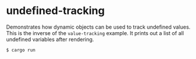 # undefined-tracking

Demonstrates how dynamic objects can be used to track undefined values.
This is the inverse of the `value-tracking` example.  It prints out a list
of all undefined variables after rendering.

```console
$ cargo run
```
